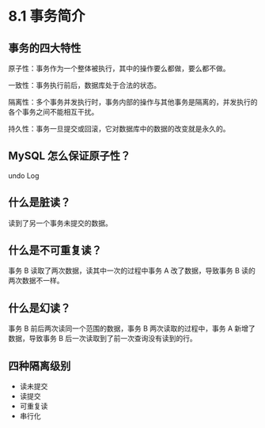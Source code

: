 # 8.1 事务简介

## 事务的四大特性

原子性：事务作为一个整体被执行，其中的操作要么都做，要么都不做。

一致性：事务执行前后，数据库处于合法的状态。

隔离性：多个事务并发执行时，事务内部的操作与其他事务是隔离的，并发执行的各个事务之间不能相互干扰。

持久性：事务一旦提交或回滚，它对数据库中的数据的改变就是永久的。

## MySQL 怎么保证原子性？

undo Log

## 什么是脏读？

读到了另一个事务未提交的数据。

## 什么是不可重复读？

事务 B 读取了两次数据，读其中一次的过程中事务 A 改了数据，导致事务 B 读的两次数据不一样。

## 什么是幻读？

事务 B 前后两次读同一个范围的数据，事务 B 两次读取的过程中，事务 A 新增了数据，导致事务 B 后一次读取到了前一次查询没有读到的行。

## 四种隔离级别

- 读未提交
- 读提交
- 可重复读
- 串行化